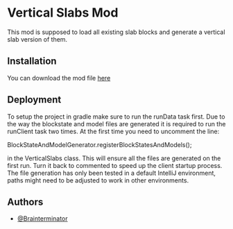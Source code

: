 
# Vertical Slabs Mod

This mod is supposed to load all existing slab blocks and generate a vertical slab version of them.


## Installation

You can download the mod file [here](https://github.com/Brainterminator/vertical_slabs_mod/releases/download/0.1.1/verticalslabs-0.1.1.jar)

## Deployment

To setup the project in gradle make sure to run the runData task first. Due to the way the blockstate and model files are generated it is required to run the runClient task two times. At the first time you need to uncomment the line:

BlockStateAndModelGenerator.registerBlockStatesAndModels();

in the VerticalSlabs class. This will ensure all the files are generated on the first run. Turn it back to commented to speed up the client startup process. The file generation has only been tested in a default IntelliJ environment, paths might need to be adjusted  to work in other environments.


## Authors

- [@Brainterminator](https://github.com/Brainterminator)

